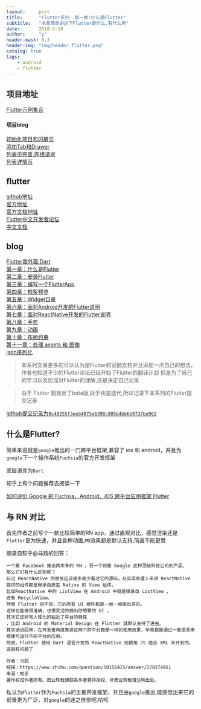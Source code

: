 ```yaml
---
layout:     post
title:      "Flutter系列--第一章:什么是Flutter"
subtitle:   "本章简单讲述下Flutter是什么,有什么用"
date:       2018-3-19
author:     "y"
header-mask: 0.3
header-img: "img/header_flutter.png"
catalog: true
tags:
    - android
    - flutter
---
```


## 项目地址

[Flutter示例集合](https://github.com/7449/flutter_example)

#### 项目blog

[初始化项目和闪屏页](https://7449.github.io/2018/04/23/Android_Flutter_splash/)<br>
[添加Tab和Drawer](https://7449.github.io/2018/04/24/Android_Flutter_drawer/)<br>
[列表页完善,网络请求](https://7449.github.io/2018/04/24/Android_Flutter_net_list/)<br>
[列表详情页](https://7449.github.io/2018/04/25/Android_Flutter_net_list_detail/)<br>

## flutter

[github地址](https://github.com/flutter/flutter)<br>
[官方地址](https://flutter.io/)<br>
[官方文档地址](https://flutter.io/docs/)<br>
[Flutter中文开发者论坛](http://flutter-dev.com/)<br>
[中文文档](http://doc.flutter-dev.cn/)<br>

## blog

[Flutter番外篇:Dart](https://7449.github.io/2018/03/18/Android_Flutter_dart/)<br>
[第一章：什么是Flutter](https://7449.github.io/2018/03/19/Android_Flutter_1/)<br>
[第二章：安装Flutter](https://7449.github.io/2018/03/19/Android_Flutter_2/)<br>
[第三章：编写一个FlutterApp](https://7449.github.io/2018/03/26/Android_Flutter_3/)<br>
[第四章：框架预览](https://7449.github.io/2018/03/26/Android_Flutter_4/)<br>
[第五章：Widget目录](https://7449.github.io/2018/04/12/Android_Flutter_5/)<br>
[第六章：面对Android开发的Flutter说明](https://7449.github.io/2018/04/16/Android_Flutter_6/)<br>
[第七章：面对ReactNative开发的Flutter说明](https://7449.github.io/2018/04/17/Android_Flutter_7/)<br>
[第八章：手势](https://7449.github.io/2018/04/20/Android_Flutter_8/)<br>
[第九章：动画](https://7449.github.io/2018/04/20/Android_Flutter_9/)<br>
[第十章：布局约束](https://7449.github.io/2018/04/21/Android_Flutter_10/)<br>
[第十一章：处理 assets 和 图像](https://7449.github.io/2018/04/22/Android_Flutter_11/)<br>
[json序列化](https://7449.github.io/2018/05/02/Android_Flutter_json_serializable/)

> 本系列文章更多的可以认为是Flutter的官翻文档并且添加一点自己的想法，作者也知道不少的Flutter论坛已经开始了Flutter的翻译计划
> 但是为了自己的学习以及加深对Flutter的理解,还是决定自己记录


> 由于 Flutter 刚推出了beta版,处于快速迭代,所以记录下本系列的Flutter提交记录


[github提交记录为`9c49255f3eeb4873e6398c805b4bb6b9737be962`](https://github.com/flutter/flutter/commit/9c49255f3eeb4873e6398c805b4bb6b9737be962)

## 什么是Flutter?

简单来说就是`google`推出的一门跨平台框架,兼容了 ios 和 android，并且为`google`下一个操作系统`Fuchsia`的官方开发框架

底层语言为`Dart`

知乎上有个问题推荐去阅读一下

[如何评价 Google 的 Fuchsia、Android、iOS 跨平台应用框架 Flutter](https://www.zhihu.com/question/50156415)


## 与 RN 对比

首先作者之前写个一款比较简单的RN app，通过直观对比，感觉渲染还是`Flutter`更为快速，并且各种动画,`MD`效果都是默认支持,简直不能更赞

摘录自知乎@马超的回答：

    一个是 Facebook 推出两年多的 RN ，另一个则是 Google 这种顶级科技公司的产品。
    那么它们有什么区别呢？
    玩过 ReactNative 的朋友应该或多或少看过它的源码，从实现原理上来讲 ReactNative 提供的组件都是继承自原生 Native 的 View 组件，
    比如ReactNative 中的 ListView 在 Android 中就是继承自 ListView ，
    还有 RecycleView。
    然而 Flutter 则不同，它的所有 UI 组件都是一帧一帧画出来的。
    这样也能够很准确，也很灵活的做出你想要的 UI 。
    其次它还非常人性化的贴近了平台的特性
    ，比如 Android 的 Material Design 在 Flutter 就默认支持了进去。
    其实话说回来，在开发者角度来讲这两个跨平台都是一样的使用效果，毕竟都是通过一套语言来搭建可运行不同平台的应用。
    然而，Flutter 使用 Dart 语言开发而 ReactNative 则使用 JS 结合 XML 来开发的。这就有问题了
    
    作者：马超
    链接：https://www.zhihu.com/question/50156415/answer/278374951
    来源：知乎
    著作权归作者所有。商业转载请联系作者获得授权，非商业转载请注明出处。

私认为`Flutter`作为`Fuchsia`的主推开发框架，并且由`google`推出,能感觉出来它的前景更为广泛，对`google`的迷之自信吧,哈哈
